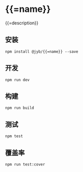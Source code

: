 # {{=name}}

{{=description}}

## 安装

```shell
npm install @jyb/{{=name}} --save
```

## 开发

```shell
npm run dev
```

## 构建

```shell
npm run build
```

## 测试

```shell
npm test
```

## 覆盖率

```shell
npm run test:cover
```

